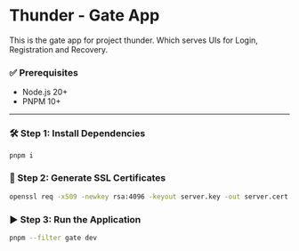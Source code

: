 # Thunder - Gate App

This is the gate app for project thunder. Which serves UIs for Login, Registration and Recovery. 

### ✅ Prerequisites

- Node.js 20+
- PNPM 10+

---

### 🛠 Step 1: Install Dependencies

```bash
pnpm i
```

### 🔐 Step 2: Generate SSL Certificates

```bash
openssl req -x509 -newkey rsa:4096 -keyout server.key -out server.cert -days 365 -nodes -subj "/C=US/ST=State/L=City/O=Organization/CN=localhost"
```

### ▶️ Step 3: Run the Application

```bash
pnpm --filter gate dev
```
